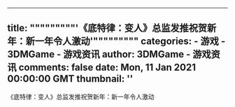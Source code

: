 
---
title: """""""""'《底特律：变人》总监发推祝贺新年：新一年令人激动'"""""""""
categories: 
    - 游戏
    - 3DMGame - 游戏资讯
author: 3DMGame - 游戏资讯
comments: false
date: Mon, 11 Jan 2021 00:00:00 GMT
thumbnail: ''
---

<div>   
《底特律：变人》总监发推祝贺新年：新一年令人激动  
</div>
            